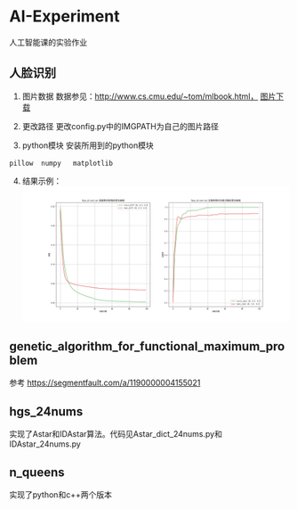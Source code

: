 # AI-Experiment
人工智能课的实验作业

## 人脸识别

1. 图片数据
数据参见：http://www.cs.cmu.edu/~tom/mlbook.html，
[图片下载](http://www.cs.cmu.edu/afs/cs.cmu.edu/project/theo-8/faceimages/faces_4.tar.Z)

2. 更改路径
更改config.py中的IMGPATH为自己的图片路径

3. python模块
安装所用到的python模块
```
pillow  numpy   matplotlib
```

4. 结果示例：
![](face_direction.png)
## genetic_algorithm_for_functional_maximum_problem

参考 https://segmentfault.com/a/1190000004155021

## hgs_24nums

实现了Astar和IDAstar算法。代码见Astar_dict_24nums.py和IDAstar_24nums.py

## n_queens

实现了python和c++两个版本